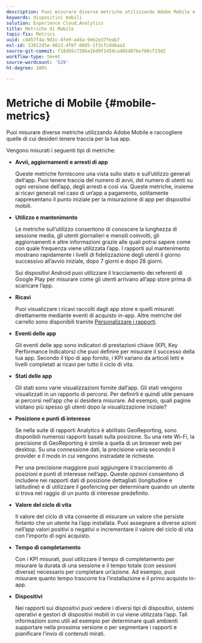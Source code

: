 ```yaml
---
description: Puoi misurare diverse metriche utilizzando Adobe Mobile e raccogliere le metriche di cui desideri tenere traccia per la tua app.
keywords: dispositivi mobili
solution: Experience Cloud,Analytics
title: Metriche di Mobile
topic-fix: Metrics
uuid: c4457f4a-9d1c-4fe9-ad4a-9eb2e37feab7
exl-id: 13912d5e-9813-4f8f-80d5-1f3cfcdd6aa3
source-git-commit: f18d65c738ba16d9f1459ca485d87be708cf23d2
workflow-type: tm+mt
source-wordcount: '529'
ht-degree: 100%

---
```


# Metriche di Mobile {#mobile-metrics}

Puoi misurare diverse metriche utilizzando Adobe Mobile e raccogliere quelle di cui desideri tenere traccia per la tua app.

Vengono misurati i seguenti tipi di metriche:

* **Avvii, aggiornamenti e arresti di app**

   Queste metriche forniscono una vista sullo stato e sull’utilizzo generali dell’app. Puoi tenere traccia del numero di avvii, del numero di utenti su ogni versione dell’app, degli arresti e così via. Queste metriche, insieme ai ricavi generali nel caso di un’app a pagamento, solitamente rappresentano il punto iniziale per la misurazione di app per dispositivi mobili.

* **Utilizzo e mantenimento**

   Le metriche sull’utilizzo consentono di conoscere la lunghezza di sessione media, gli utenti giornalieri e mensili coinvolti, gli aggiornamenti e altre informazioni grazie alle quali potrai sapere come con quale frequenza viene utilizzata l’app. I rapporti sul mantenimento mostrano rapidamente i livelli di fidelizzazione degli utenti il giorno successivo all’avvio iniziale, dopo 7 giorni e dopo 28 giorni.

   Sui dispositivi Android puoi utilizzare il tracciamento dei referenti di Google Play per misurare come gli utenti arrivano all’app store prima di scaricare l’app.

* **Ricavi**

   Puoi visualizzare i ricavi raccolti dagli app store e quelli misurati direttamente mediante eventi di acquisto in-app. Altre metriche del carrello sono disponibili tramite [Personalizzare i rapporti](/help/using/usage/reports-customize/reports-customize.md).

* **Eventi delle app**

   Gli eventi delle app sono indicatori di prestazioni chiave (KPI, Key Performance Indicators) che puoi definire per misurare il successo della tua app. Secondo il tipo di app fornito, i KPI variano da   articoli letti e livelli completati ai ricavi per tutto il ciclo di vita.

* **Stati delle app**

   Gli stati sono varie visualizzazioni fornite dall’app. Gli stati vengono visualizzati in un rapporto di percorsi. Per definirli è quindi utile pensare ai percorsi nell’app che si desidera misurare. Ad esempio, quali pagine visitano più spesso gli utenti dopo la visualizzazione iniziale?

* **Posizione e punti di interesse**

   Se nella suite di rapporti Analytics è abilitato GeoReporting, sono disponibili numerosi rapporti basati sulla posizione. Su una rete Wi-Fi, la precisione di GeoReporting è simile a quella di un browser web per desktop. Su una connessione dati, la precisione varia secondo il provider e il modo in cui vengono instradate le richieste.

   Per una precisione maggiore puoi aggiungere il tracciamento di posizioni e punti di interesse nell’app. Queste opzioni consentono di includere nei rapporti dati di posizione dettagliati (longitudine e latitudine) e di utilizzare il geofencing per determinare quando un utente si trova nel raggio di un punto di interesse predefinito.

* **Valore del ciclo di vita**

   Il valore del ciclo di vita consente di misurare un valore che persiste fintanto che un utente ha l’app installata. Puoi assegnare a diverse azioni nell’app valori positivi o negativi o incrementare il valore del ciclo di vita con l’importo di ogni acquisto.

* **Tempo di completamento**

   Con i KPI misurati, puoi utilizzare il tempo di completamento per misurare la durata di una sessione e il tempo totale (con sessioni diverse) necessario per completare un’azione. Ad esempio, puoi misurare quanto tempo trascorre tra l’installazione e il primo acquisto in-app.

* **Dispositivi**

   Nei rapporti sui dispositivi puoi vedere i diversi tipi di dispositivi, sistemi operativi e gestori di dispositivi mobili in cui viene utilizzata l’app. Tali informazioni sono utili ad esempio per determinare quali ambienti supportare nella prossima versione o per segmentare i rapporti e pianificare l’invio di contenuti mirati.
